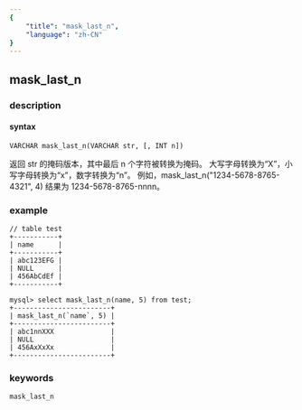 ```yaml
---
{
    "title": "mask_last_n",
    "language": "zh-CN"
}
---
```


<!-- 
Licensed to the Apache Software Foundation (ASF) under one
or more contributor license agreements.  See the NOTICE file
distributed with this work for additional information
regarding copyright ownership.  The ASF licenses this file
to you under the Apache License, Version 2.0 (the
"License"); you may not use this file except in compliance
with the License.  You may obtain a copy of the License at

  http://www.apache.org/licenses/LICENSE-2.0

Unless required by applicable law or agreed to in writing,
software distributed under the License is distributed on an
"AS IS" BASIS, WITHOUT WARRANTIES OR CONDITIONS OF ANY
KIND, either express or implied.  See the License for the
specific language governing permissions and limitations
under the License.
-->

## mask_last_n
### description
#### syntax

`VARCHAR mask_last_n(VARCHAR str, [, INT n])`

返回 str 的掩码版本，其中最后 n 个字符被转换为掩码。 大写字母转换为“X”，小写字母转换为“x”，数字转换为“n”。 例如，mask_last_n("1234-5678-8765-4321", 4) 结果为 1234-5678-8765-nnnn。

### example

```
// table test
+-----------+
| name      |
+-----------+
| abc123EFG |
| NULL      |
| 456AbCdEf |
+-----------+

mysql> select mask_last_n(name, 5) from test;
+------------------------+
| mask_last_n(`name`, 5) |
+------------------------+
| abc1nnXXX              |
| NULL                   |
| 456AxXxXx              |
+------------------------+
```

### keywords
    mask_last_n
